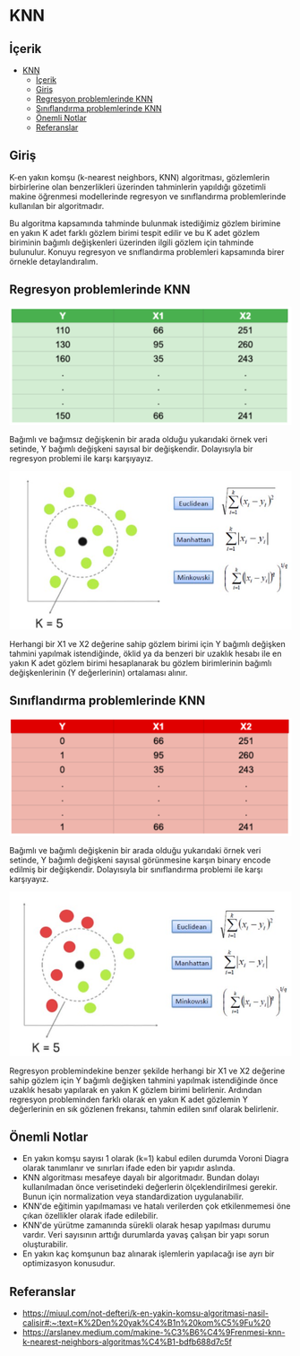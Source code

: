 # KNN

## İçerik
- [KNN](#knn)
  - [İçerik](#i̇çerik)
  - [Giriş](#giriş)
  - [Regresyon problemlerinde KNN](#regresyon-problemlerinde-knn)
  - [Sınıflandırma problemlerinde KNN](#sınıflandırma-problemlerinde-knn)
  - [Önemli Notlar](#önemli-notlar)
  - [Referanslar](#referanslar)

## Giriş

K-en yakın komşu (k-nearest neighbors, KNN) algoritması, gözlemlerin birbirlerine olan benzerlikleri üzerinden tahminlerin yapıldığı gözetimli makine öğrenmesi modellerinde regresyon ve sınıflandırma problemlerinde kullanılan bir algoritmadır.

Bu algoritma kapsamında tahminde bulunmak istediğimiz gözlem birimine en yakın K adet farklı gözlem birimi tespit edilir ve bu K adet gözlem biriminin bağımlı değişkenleri üzerinden ilgili gözlem için tahminde bulunulur. Konuyu regresyon ve snıflandırma problemleri kapsamında birer örnekle detaylandıralım.

## Regresyon problemlerinde KNN

![](photo/1.PNG)

Bağımlı ve bağımsız değişkenin bir arada olduğu yukarıdaki örnek veri setinde, Y bağımlı değişkeni sayısal bir değişkendir. Dolayısıyla bir regresyon problemi ile karşı karşıyayız.

![](photo/2.PNG)

Herhangi bir X1 ve X2 değerine sahip gözlem birimi için Y bağımlı değişken tahmini yapılmak istendiğinde, öklid ya da benzeri bir uzaklık hesabı ile en yakın K adet gözlem birimi hesaplanarak bu gözlem birimlerinin bağımlı değişkenlerinin (Y değerlerinin) ortalaması alınır.

## Sınıflandırma problemlerinde KNN

![](photo/3.PNG)

Bağımlı ve bağımlı değişkenin bir arada olduğu yukarıdaki örnek veri setinde, Y bağımlı değişkeni sayısal görünmesine karşın binary encode edilmiş bir değişkendir. Dolayısıyla bir sınıflandırma problemi ile karşı karşıyayız.

![](photo/4.PNG)

Regresyon problemindekine benzer şekilde herhangi bir X1 ve X2 değerine sahip gözlem için Y bağımlı değişken tahmini yapılmak istendiğinde önce uzaklık hesabı yapılarak en yakın K gözlem birimi belirlenir. Ardından regresyon probleminden farklı olarak en yakın K adet gözlemin Y değerlerinin en sık gözlenen frekansı, tahmin edilen sınıf olarak belirlenir.

## Önemli Notlar

* En yakın komşu sayısı 1 olarak (k=1) kabul edilen durumda Voroni Diagra olarak tanımlanır ve sınırları ifade eden bir yapıdır aslında.
* KNN algoritması mesafeye dayalı bir algoritmadır. Bundan dolayı kullanılmadan önce verisetindeki değerlerin ölçeklendirilmesi gerekir. Bunun için normalization veya standardization uygulanabilir.
* KNN'de eğitimin yapılmaması ve hatalı verilerden çok etkilenmemesi öne çıkan özellikler olarak ifade edilebilir.
* KNN'de yürütme zamanında sürekli olarak hesap yapılması durumu vardır. Veri sayısının arttığı durumlarda yavaş çalışan bir yapı sorun oluşturabilir.
* En yakın kaç komşunun baz alınarak işlemlerin yapılacağı ise ayrı bir optimizasyon konusudur.


## Referanslar

* https://miuul.com/not-defteri/k-en-yakin-komsu-algoritmasi-nasil-calisir#:~:text=K%2Den%20yak%C4%B1n%20kom%C5%9Fu%20
* https://arslanev.medium.com/makine-%C3%B6%C4%9Frenmesi-knn-k-nearest-neighbors-algoritmas%C4%B1-bdfb688d7c5f  